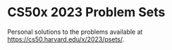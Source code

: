 # CS50x 2023 Problem Sets
Personal solutions to the problems available at https://cs50.harvard.edu/x/2023/psets/.
